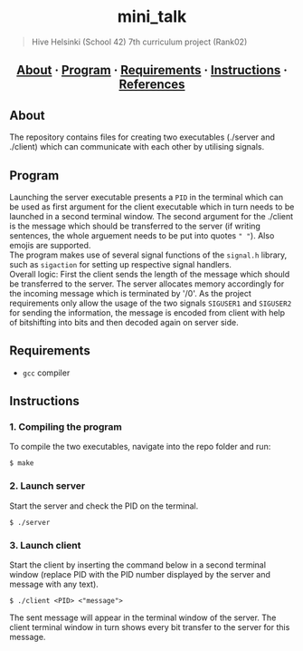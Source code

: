 <h1 align="center">mini_talk</h1>

> Hive Helsinki (School 42) 7th curriculum project (Rank02)

<h2 align="center">
	<a href="#about">About</a>
	<span> · </span>
	<a href="#program">Program</a>
	<span> · </span>
	<a href="#requirements">Requirements</a>
	<span> · </span>
	<a href="#instructions">Instructions</a>
	<span> · </span>
	<a href="#references">References</a>
</h2>

## About
The repository contains files for creating two executables (./server and ./client) which can communicate with each other by utilising signals.

## Program
Launching the server executable presents a `PID` in the terminal which can be used as first argument for the client executable which in turn
needs to be launched in a second terminal window. The second argument for the ./client is the message which should be transferred to the server (if writing sentences, the whole arguement 
needs to be put into quotes `" "`). Also emojis are supported.  
The program makes use of several signal functions of the `signal.h` library, such as `sigaction` for setting up respective signal handlers.   
Overall logic: First the client sends the length of the message which should be transferred to the server. The server allocates memory accordingly for the incoming message which is terminated by '/0'. As the project requirements only allow the usage of the two signals `SIGUSER1` and `SIGUSER2` for sending the information, the message is encoded from client with help of bitshifting into bits and then decoded again on server side.

## Requirements
- `gcc` compiler

## Instructions

### 1. Compiling the program

To compile the two executables, navigate into the repo folder and run:

```
$ make 
```

### 2. Launch server

Start the server and check the PID on the terminal.
```
$ ./server
```

### 3. Launch client

Start the client by inserting the command below in a second terminal window (replace PID with the PID number displayed by the server and message with any text).
```
$ ./client <PID> <"message">
```
The sent message will appear in the terminal window of the server. The client terminal window in turn shows every bit transfer to the server for this message.
